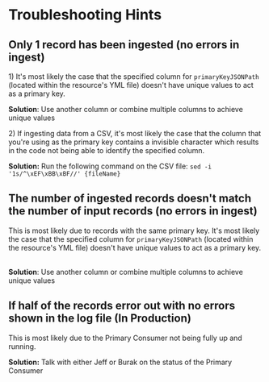 # Troubleshooting Hints

## **Only 1 record has been ingested (no errors in ingest)**

1\) It's most likely the case that the specified column for `primaryKeyJSONPath` (located within the resource's YML file) doesn't have unique values to act as a primary key.&#x20;

**Solution**: Use another column or combine multiple columns to achieve unique values

2\) If ingesting data from a CSV, it's most likely the case that the column that you're using as the primary key contains a invisible character which results in the code not being able to identify the specified column.

**Solution:** Run the following command on the CSV file: `sed -i '1s/^\xEF\xBB\xBF//' {fileName}`

## **The number of ingested records doesn't match the number of input records (no errors in ingest)**

This is most likely due to records with the same primary key. It's most likely the case that the specified column for `primaryKeyJSONPath` (located within the resource's YML file) doesn't have unique values to act as a primary key.&#x20;

\
**Solution**: Use another column or combine multiple columns to achieve unique values

## If half of the records error out with no errors shown in the log file (In Production)

This is most likely due to the Primary Consumer not being fully up and running.&#x20;



**Solution:** Talk with either Jeff or Burak on the status of the Primary Consumer
